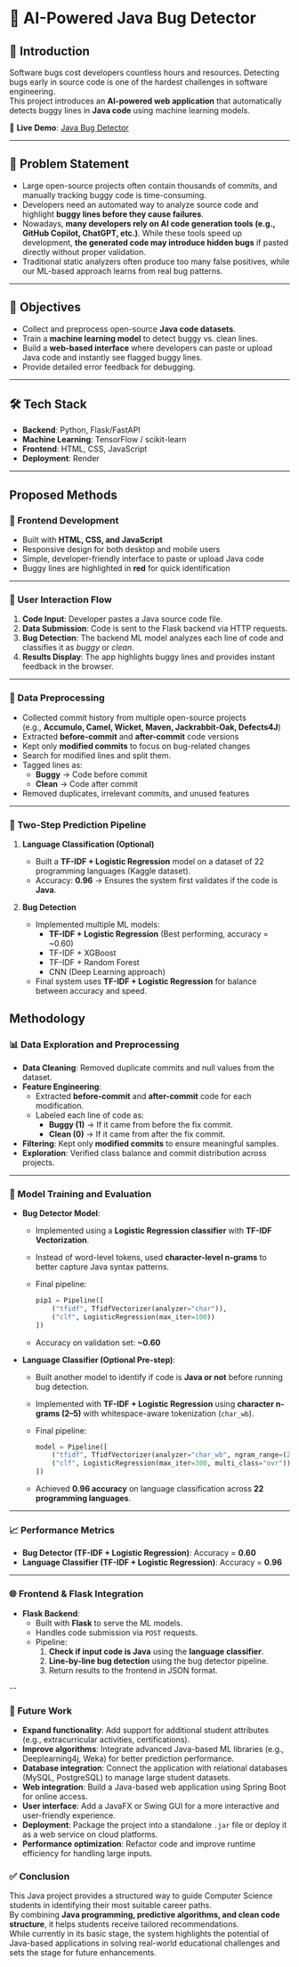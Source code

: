 # 🐞 AI-Powered Java Bug Detector

## 📌 Introduction
Software bugs cost developers countless hours and resources. Detecting bugs early in source code is one of the hardest challenges in software engineering.  
This project introduces an **AI-powered web application** that automatically detects buggy lines in **Java code** using machine learning models.

🔗 **Live Demo**: [Java Bug Detector](https://java-bugs-1.onrender.com/)

---

## 🚨 Problem Statement
- Large open-source projects often contain thousands of commits, and manually tracking buggy code is time-consuming.  
- Developers need an automated way to analyze source code and highlight **buggy lines before they cause failures**.
- Nowadays, **many developers rely on AI code generation tools (e.g., GitHub Copilot, ChatGPT, etc.)**. While these tools speed up development, **the generated code may
  introduce hidden bugs** if pasted directly without proper validation.    
- Traditional static analyzers often produce too many false positives, while our ML-based approach learns from real bug patterns.

---

## 🎯 Objectives
- Collect and preprocess open-source **Java code datasets**.  
- Train a **machine learning model** to detect buggy vs. clean lines.  
- Build a **web-based interface** where developers can paste or upload Java code and instantly see flagged buggy lines.
- Provide detailed error feedback for debugging.

---

## 🛠️ Tech Stack
- **Backend**: Python, Flask/FastAPI  
- **Machine Learning**: TensorFlow / scikit-learn  
- **Frontend**: HTML, CSS, JavaScript  
- **Deployment**: Render

---
## Proposed Methods  

### 🔹 Frontend Development
- Built with **HTML, CSS, and JavaScript**  
- Responsive design for both desktop and mobile users  
- Simple, developer-friendly interface to paste or upload Java code  
- Buggy lines are highlighted in **red** for quick identification  

---

### 🔹 User Interaction Flow
1. **Code Input**: Developer pastes a Java source code file.  
2. **Data Submission**: Code is sent to the Flask backend via HTTP requests.  
3. **Bug Detection**: The backend ML model analyzes each line of code and classifies it as *buggy* or *clean*.  
4. **Results Display**: The app highlights buggy lines and provides instant feedback in the browser.  

---

### 🔹 Data Preprocessing
- Collected commit history from multiple open-source projects  
  (e.g., **Accumulo, Camel, Wicket, Maven, Jackrabbit-Oak, Defects4J**)  
- Extracted **before-commit** and **after-commit** code versions  
- Kept only **modified commits** to focus on bug-related changes
- Search for modified lines and split them. 
- Tagged lines as:  
  - **Buggy** → Code before commit  
  - **Clean** → Code after commit  
- Removed duplicates, irrelevant commits, and unused features  

---

### 🔹 Two-Step Prediction Pipeline
1. **Language Classification (Optional)**  
   - Built a **TF-IDF + Logistic Regression** model on a dataset of 22 programming languages (Kaggle dataset).  
   - Accuracy: **0.96** → Ensures the system first validates if the code is **Java**.  

2. **Bug Detection**  
   - Implemented multiple ML models:  
     - **TF-IDF + Logistic Regression** (Best performing, accuracy = ~0.60)  
     - TF-IDF + XGBoost  
     - TF-IDF + Random Forest  
     - CNN (Deep Learning approach)  
   - Final system uses **TF-IDF + Logistic Regression** for balance between accuracy and speed.
## Methodology  

### 📊 Data Exploration and Preprocessing  
- **Data Cleaning**: Removed duplicate commits and null values from the dataset.  
- **Feature Engineering**:  
  - Extracted **before-commit** and **after-commit** code for each modification.  
  - Labeled each line of code as:  
    - **Buggy (1)** → If it came from before the fix commit.  
    - **Clean (0)** → If it came from after the fix commit.  
- **Filtering**: Kept only **modified commits** to ensure meaningful samples.  
- **Exploration**: Verified class balance and commit distribution across projects.  

---

### 🤖 Model Training and Evaluation  

- **Bug Detector Model**:  
  - Implemented using a **Logistic Regression classifier** with **TF-IDF Vectorization**.  
  - Instead of word-level tokens, used **character-level n-grams** to better capture Java syntax patterns.  
  - Final pipeline:  

    ```python
    pip1 = Pipeline([
        ("tfidf", TfidfVectorizer(analyzer="char")),
        ("clf", LogisticRegression(max_iter=100))
    ])
    ```  

  - Accuracy on validation set: **~0.60**  

- **Language Classifier (Optional Pre-step)**:  
  - Built another model to identify if code is **Java or not** before running bug detection.  
  - Implemented with **TF-IDF + Logistic Regression** using **character n-grams (2–5)** with whitespace-aware tokenization (`char_wb`).  
  - Final pipeline:  

    ```python
    model = Pipeline([
        ("tfidf", TfidfVectorizer(analyzer="char_wb", ngram_range=(2,5))),
        ("clf", LogisticRegression(max_iter=300, multi_class="ovr"))
    ])
    ```  

  - Achieved **0.96 accuracy** on language classification across **22 programming languages**.  

---

### 📈 Performance Metrics  
- **Bug Detector (TF-IDF + Logistic Regression)**: Accuracy = **0.60**  
- **Language Classifier (TF-IDF + Logistic Regression)**: Accuracy = **0.96**  

---

### 🌐 Frontend & Flask Integration  

- **Flask Backend**:  
  - Built with **Flask** to serve the ML models.  
  - Handles code submission via `POST` requests.  
  - Pipeline:  
    1. **Check if input code is Java** using the **language classifier**.  
    2. **Line-by-line bug detection** using the bug detector pipeline.  
    3. Return results to the frontend in JSON format.

--
### 🔮 Future Work  
- **Expand functionality**: Add support for additional student attributes (e.g., extracurricular activities, certifications).  
- **Improve algorithms**: Integrate advanced Java-based ML libraries (e.g., Deeplearning4j, Weka) for better prediction performance.  
- **Database integration**: Connect the application with relational databases (MySQL, PostgreSQL) to manage large student datasets.  
- **Web integration**: Build a Java-based web application using Spring Boot for online access.  
- **User interface**: Add a JavaFX or Swing GUI for a more interactive and user-friendly experience.  
- **Deployment**: Package the project into a standalone `.jar` file or deploy it as a web service on cloud platforms.  
- **Performance optimization**: Refactor code and improve runtime efficiency for handling large inputs.  

### ✅ Conclusion  
This Java project provides a structured way to guide Computer Science students in identifying their most suitable career paths.  
By combining **Java programming, predictive algorithms, and clean code structure**, it helps students receive tailored recommendations.  
While currently in its basic stage, the system highlights the potential of Java-based applications in solving real-world educational challenges and sets the stage for future enhancements.  
     


 



 
 
